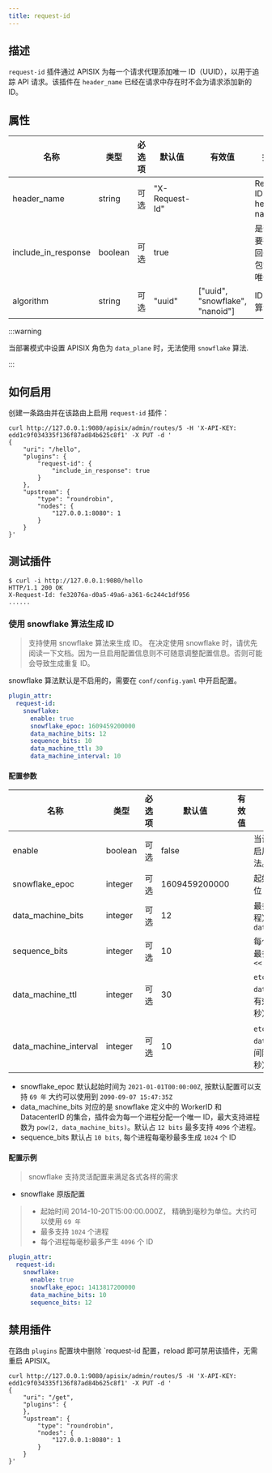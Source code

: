 ```yaml
---
title: request-id
---
```


<!--
#
# Licensed to the Apache Software Foundation (ASF) under one or more
# contributor license agreements.  See the NOTICE file distributed with
# this work for additional information regarding copyright ownership.
# The ASF licenses this file to You under the Apache License, Version 2.0
# (the "License"); you may not use this file except in compliance with
# the License.  You may obtain a copy of the License at
#
#     http://www.apache.org/licenses/LICENSE-2.0
#
# Unless required by applicable law or agreed to in writing, software
# distributed under the License is distributed on an "AS IS" BASIS,
# WITHOUT WARRANTIES OR CONDITIONS OF ANY KIND, either express or implied.
# See the License for the specific language governing permissions and
# limitations under the License.
#
-->

## 描述

`request-id` 插件通过 APISIX 为每一个请求代理添加唯一 ID（UUID），以用于追踪 API 请求。该插件在 `header_name` 已经在请求中存在时不会为请求添加新的 ID。

## 属性

| 名称                | 类型    | 必选项   | 默认值         | 有效值 | 描述                           |
| ------------------- | ------- | -------- | -------------- | ------ | ------------------------------ |
| header_name         | string  | 可选 | "X-Request-Id" |                       | Request ID header name         |
| include_in_response | boolean | 可选 | true          |                       | 是否需要在返回头中包含该唯一 ID |
| algorithm           | string  | 可选 | "uuid"         | ["uuid", "snowflake", "nanoid"] | ID 生成算法 |

:::warning

当部署模式中设置 APISIX 角色为 `data_plane` 时，无法使用 `snowflake` 算法.

:::

## 如何启用

创建一条路由并在该路由上启用 `request-id` 插件：

```shell
curl http://127.0.0.1:9080/apisix/admin/routes/5 -H 'X-API-KEY: edd1c9f034335f136f87ad84b625c8f1' -X PUT -d '
{
    "uri": "/hello",
    "plugins": {
        "request-id": {
            "include_in_response": true
        }
    },
    "upstream": {
        "type": "roundrobin",
        "nodes": {
            "127.0.0.1:8080": 1
        }
    }
}'
```

## 测试插件

```shell
$ curl -i http://127.0.0.1:9080/hello
HTTP/1.1 200 OK
X-Request-Id: fe32076a-d0a5-49a6-a361-6c244c1df956
......
```

### 使用 snowflake 算法生成 ID

> 支持使用 snowflake 算法来生成 ID。
> 在决定使用 snowflake 时，请优先阅读一下文档。因为一旦启用配置信息则不可随意调整配置信息。否则可能会导致生成重复 ID。

snowflake 算法默认是不启用的，需要在 `conf/config.yaml` 中开启配置。

```yaml
plugin_attr:
  request-id:
    snowflake:
      enable: true
      snowflake_epoc: 1609459200000
      data_machine_bits: 12
      sequence_bits: 10
      data_machine_ttl: 30
      data_machine_interval: 10
```

#### 配置参数

| 名称                | 类型    | 必选项   | 默认值         | 有效值 | 描述                           |
| ------------------- | ------- | -------- | -------------- | ------ | ------------------------------ |
| enable                     | boolean  | 可选 | false          |  | 当设置为 true 时， 启用 snowflake 算法。      |
| snowflake_epoc             | integer  | 可选 | 1609459200000  |  | 起始时间戳（单位： 毫秒）|
| data_machine_bits          | integer  | 可选 | 12             |  | 最多支持机器（进程）数量 `1 << data_machine_bits` |
| sequence_bits              | integer  | 可选 | 10             |  | 每个节点每毫秒内最多产生 ID 数量 `1 << sequence_bits` |
| data_machine_ttl           | integer  | 可选 | 30             |  | `etcd` 中 `data_machine` 注册有效时间（单位： 秒）|
| data_machine_interval      | integer  | 可选 | 10             |  | `etcd` 中 `data_machine` 续约间隔时间（单位： 秒）|

- snowflake_epoc 默认起始时间为 `2021-01-01T00:00:00Z`, 按默认配置可以支持 `69 年` 大约可以使用到 `2090-09-07 15:47:35Z`
- data_machine_bits 对应的是 snowflake 定义中的 WorkerID 和 DatacenterID 的集合，插件会为每一个进程分配一个唯一 ID，最大支持进程数为 `pow(2, data_machine_bits)`。默认占 `12 bits` 最多支持 `4096` 个进程。
- sequence_bits 默认占 `10 bits`, 每个进程每毫秒最多生成 `1024` 个 ID

#### 配置示例

> snowflake 支持灵活配置来满足各式各样的需求

- snowflake 原版配置

> - 起始时间 2014-10-20T15:00:00.000Z， 精确到毫秒为单位。大约可以使用 `69 年`
> - 最多支持 `1024` 个进程
> - 每个进程每毫秒最多产生 `4096` 个 ID

```yaml
plugin_attr:
  request-id:
    snowflake:
      enable: true
      snowflake_epoc: 1413817200000
      data_machine_bits: 10
      sequence_bits: 12
```

## 禁用插件

在路由 `plugins` 配置块中删除 `request-id 配置，reload 即可禁用该插件，无需重启 APISIX。

```shell
curl http://127.0.0.1:9080/apisix/admin/routes/5 -H 'X-API-KEY: edd1c9f034335f136f87ad84b625c8f1' -X PUT -d '
{
    "uri": "/get",
    "plugins": {
    },
    "upstream": {
        "type": "roundrobin",
        "nodes": {
            "127.0.0.1:8080": 1
        }
    }
}'
```
